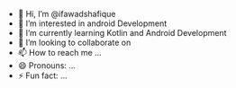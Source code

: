 - 👋 Hi, I’m @ifawadshafique
- 👀 I’m interested in android Development
- 🌱 I’m currently learning Kotlin and Android Development
- 💞️ I’m looking to collaborate on 
- 📫 How to reach me ...
- 😄 Pronouns: ...
- ⚡ Fun fact: ...

<!---
ifawadshafique/ifawadshafique is a ✨ special ✨ repository because its `README.md` (this file) appears on your GitHub profile.
You can click the Preview link to take a look at your changes.
--->
